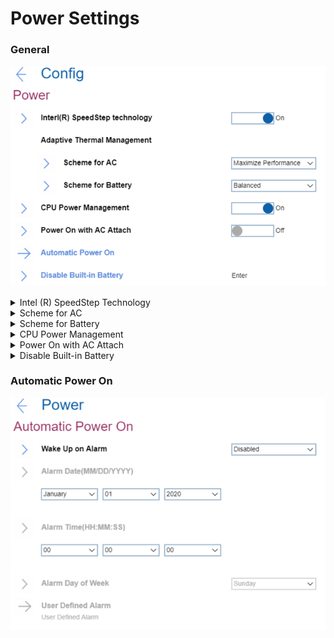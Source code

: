 # Power Settings #
### General ###
![](./img/power.png)

<details><summary>Intel (R) SpeedStep Technology</summary>
One of 2 possible options to select the mode of Intel (R) SteedStep Technology at runtime:

1.	**On** – Intel (R) SpeedStep Technology is turned on. Default.
2.	Off - Intel (R) SpeedStep Technology is turned off.

| WMI Setting name | Values |
|:---|:---|
| SpeedStep |  |
</details>

<details><summary>Scheme for AC</summary>
One of 2 possible options of thermal management scheme to use:

1.	**Maximize Performance** - reduces CPU throttling. Default.
2.	Balanced - balanced sound, temperature, and performance.

**Note**. Each scheme affects fan sound, temperature, and performance. 

| WMI Setting name | Values |
|:---|:---|
| AdaptiveThermalManagementAC |  |
</details>

<details><summary>Scheme for Battery</summary>
One of 2 possible options of thermal management scheme to use:

1.	Maximize Performance - reduces CPU throttling.
2.	**Balanced** - balanced sound, temperature, and performance. Default.

**Note**. Each scheme affects fan sound, temperature, and performance.

| WMI Setting name | Values |
|:---|:---|
| AdaptiveThermalManagementBattery |  |
</details>

<details><summary>CPU Power Management</summary>
One of 2 possible options:

1.	**Enabled** - enabled power saving feature that stops the microprocessor clock automatically when there are no system activities. Default. 
2.	Disabled - disabled power saving feature.

**Note**. Normally, it is not necessary to change this setting.

| WMI Setting name | Values |
|:---|:---|
| CPUPowerManagement |  |
</details>

<details><summary>Power On with AC Attach</summary>
One of 2 possible options for a feature that powers on the system when AC is attached:

1.	Enabled - the system is powered when AC is attached. When the system is in hibernate state, the system resumes
2.	**Disabled** - the system is not powered on nor resumed when AC is attached. Default.

| WMI Setting name | Values |
|:---|:---|
| OnByAcAttach |  |
</details>

<details><summary>Disable Built-in Battery</summary>
Option to temporarily disable battery for servicing the system. <br>
This option requests additional confirmation. <br>
After selecting this item, the system will be automatically powered off, then ready to be serviced.

**Note**. The battery will be automatically enabled when the AC adapter is reconnected.
</details>

### Automatic Power On ###
![](./img/autopoweron.png)